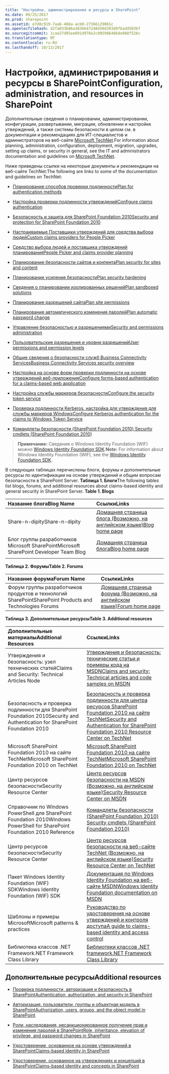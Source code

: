 ```yaml
---
title: "Настройки, администрирования и ресурсы в SharePoint"
ms.date: 09/25/2017
ms.prod: sharepoint
ms.assetid: e7d8c919-7aa6-466a-acb0-27366129061c
ms.openlocfilehash: d2fa033b86a3036647248d50d393d9f6add503bf
ms.sourcegitcommit: 1cae27d85ee691d976e2c085986466de088f526c
ms.translationtype: MT
ms.contentlocale: ru-RU
ms.lasthandoff: 10/13/2017
---
```

# <a name="configuration-administration-and-resources-in-sharepoint"></a><span data-ttu-id="7efeb-102">Настройки, администрирования и ресурсы в SharePoint</span><span class="sxs-lookup"><span data-stu-id="7efeb-102">Configuration, administration, and resources in SharePoint</span></span>

<span data-ttu-id="7efeb-103">Дополнительные сведения о планировании, администрировании, конфигурации, развертывании, миграции, обновлении и настройке утверждений, а также системы безопасности в целом см. в документации и рекомендациях для ИТ-специалистов и администраторов на веб-сайте  [Microsoft TechNet](http://technet.microsoft.com/ru-ru/sharepoint/ee263910.aspx).</span><span class="sxs-lookup"><span data-stu-id="7efeb-103">For information about planning, administration, configuration, deployment, migration, upgrades, setting up claims, or security in general, see the IT and administrators documentation and guidelines on  [Microsoft TechNet](http://technet.microsoft.com/ru-ru/sharepoint/ee263910.aspx).</span></span>
  
    
    

<span data-ttu-id="7efeb-104">Ниже приведены ссылки на некоторые документы и рекомендации на веб-сайте TechNet:</span><span class="sxs-lookup"><span data-stu-id="7efeb-104">The following are links to some of the documentation and guidelines on TechNet:</span></span>
-  [<span data-ttu-id="7efeb-105">Планирование способов проверки подлинности</span><span class="sxs-lookup"><span data-stu-id="7efeb-105">Plan for authentication methods</span></span>](http://technet.microsoft.com/ru-ru/library/cc288475.aspx)
    
  
-  [<span data-ttu-id="7efeb-106">Настройка проверки подлинности утверждений</span><span class="sxs-lookup"><span data-stu-id="7efeb-106">Configure claims authentication</span></span>](http://technet.microsoft.com/ru-ru/library/ee806886.aspx)
    
  
-  [<span data-ttu-id="7efeb-107">Безопасность и защита для SharePoint Foundation 2010</span><span class="sxs-lookup"><span data-stu-id="7efeb-107">Security and protection for SharePoint Foundation 2010</span></span>](http://technet.microsoft.com/ru-ru/library/cc287860.aspx)
    
  
-  [<span data-ttu-id="7efeb-108">Настраиваемые Поставщики утверждений для средства выбора людей</span><span class="sxs-lookup"><span data-stu-id="7efeb-108">Custom claims providers for People Picker</span></span>](http://technet.microsoft.com/ru-ru/library/gg602065.aspx)
    
  
-  [<span data-ttu-id="7efeb-109">Средство выбора людей и поставщика утверждений планирования</span><span class="sxs-lookup"><span data-stu-id="7efeb-109">People Picker and claims provider planning</span></span>](http://technet.microsoft.com/ru-ru/library/gg602063.aspx)
    
  
-  [<span data-ttu-id="7efeb-110">Планирование безопасности сайтов и контента</span><span class="sxs-lookup"><span data-stu-id="7efeb-110">Plan security for sites and content</span></span>](http://technet.microsoft.com/ru-ru/library/cc288189.aspx)
    
  
-  [<span data-ttu-id="7efeb-111">Планирование усиления безопасности</span><span class="sxs-lookup"><span data-stu-id="7efeb-111">Plan security hardening</span></span>](http://technet.microsoft.com/ru-ru/library/cc288143.aspx)
    
  
-  [<span data-ttu-id="7efeb-112">Сведения о планировании изолированных решений</span><span class="sxs-lookup"><span data-stu-id="7efeb-112">Plan sandboxed solutions</span></span>](http://technet.microsoft.com/ru-ru/library/ff603638.aspx)
    
  
-  [<span data-ttu-id="7efeb-113">Планирование разрешений сайта</span><span class="sxs-lookup"><span data-stu-id="7efeb-113">Plan site permissions</span></span>](http://technet.microsoft.com/ru-ru/library/cc287752.aspx)
    
  
-  [<span data-ttu-id="7efeb-114">Планирование автоматического изменения паролей</span><span class="sxs-lookup"><span data-stu-id="7efeb-114">Plan automatic password change</span></span>](http://technet.microsoft.com/ru-ru/library/ee428296.aspx)
    
  
-  [<span data-ttu-id="7efeb-115">Управление безопасностью и разрешениями</span><span class="sxs-lookup"><span data-stu-id="7efeb-115">Security and permissions administration</span></span>](http://technet.microsoft.com/ru-ru/library/cc288468.aspx)
    
  
-  [<span data-ttu-id="7efeb-116">Пользовательские разрешения и уровни разрешений</span><span class="sxs-lookup"><span data-stu-id="7efeb-116">User permissions and permission levels</span></span>](http://technet.microsoft.com/ru-ru/library/cc288074.aspx)
    
  
-  [<span data-ttu-id="7efeb-117">Общие сведения о безопасности служб Business Connectivity Services</span><span class="sxs-lookup"><span data-stu-id="7efeb-117">Business Connectivity Services security overview</span></span>](http://technet.microsoft.com/ru-ru/library/ee661734.aspx)
    
  
-  [<span data-ttu-id="7efeb-118">Настройка на основе форм проверки подлинности на основе утверждений веб-приложения</span><span class="sxs-lookup"><span data-stu-id="7efeb-118">Configure forms-based authentication for a claims-based web application</span></span>](http://technet.microsoft.com/ru-ru/library/ee806890.aspx)
    
  
-  [<span data-ttu-id="7efeb-119">Настройка службы маркеров безопасности</span><span class="sxs-lookup"><span data-stu-id="7efeb-119">Configure the security token service</span></span>](http://technet.microsoft.com/ru-ru/library/ee806864.aspx)
    
  
-  [<span data-ttu-id="7efeb-120">Проверка подлинности Kerberos, настройка для утверждения для службы маркеров Windows</span><span class="sxs-lookup"><span data-stu-id="7efeb-120">Configure Kerberos authentication for the claims to Windows Token Service</span></span>](http://technet.microsoft.com/ru-ru/library/ee806887.aspx)
    
  
-  [<span data-ttu-id="7efeb-121">Командлеты безопасности (SharePoint Foundation 2010) </span><span class="sxs-lookup"><span data-stu-id="7efeb-121">Security cmdlets (SharePoint Foundation 2010)</span></span>](http://technet.microsoft.com/ru-ru/library/ee890118.aspx)
    
  

> <span data-ttu-id="7efeb-122">**Примечание:** Сведения о Windows Identity Foundation (WIF) можно [Windows Identity Foundation SDK](http://www.microsoft.com/downloads/en/details.aspx?FamilyID=C148B2DF-C7AF-46BB-9162-2C9422208504&amp;amp;displaylang=en).</span><span class="sxs-lookup"><span data-stu-id="7efeb-122">**Note:** For information about Windows Identity Foundation (WIF), see the  [Windows Identity Foundation SDK](http://www.microsoft.com/downloads/en/details.aspx?FamilyID=C148B2DF-C7AF-46BB-9162-2C9422208504&amp;amp;displaylang=en).</span></span> 
  
    
    

<span data-ttu-id="7efeb-p101">В следующих таблицах перечислены блоги, форумы и дополнительные ресурсы по идентификации на основе утверждений и общим вопросам безопасности в SharePoint Server. **Таблица 1. Блоги**</span><span class="sxs-lookup"><span data-stu-id="7efeb-p101">The following tables list blogs, forums, and additional resources about claims-based identity and general security in SharePoint Server. **Table 1. Blogs**</span></span>


|<span data-ttu-id="7efeb-125">**Название блога**</span><span class="sxs-lookup"><span data-stu-id="7efeb-125">**Blog Name**</span></span>|<span data-ttu-id="7efeb-126">**Ссылки**</span><span class="sxs-lookup"><span data-stu-id="7efeb-126">**Links**</span></span>|
|:-----|:-----|
|<span data-ttu-id="7efeb-127">Share-n-dipity</span><span class="sxs-lookup"><span data-stu-id="7efeb-127">Share-n-dipity</span></span>  <br/> | [<span data-ttu-id="7efeb-128">Домашняя страница блога (Возможно, на английском языке)</span><span class="sxs-lookup"><span data-stu-id="7efeb-128">Blog home page</span></span>](http://blogs.technet.com/speschka/) <br/> |
|<span data-ttu-id="7efeb-129">Блог группы разработчиков Microsoft SharePoint</span><span class="sxs-lookup"><span data-stu-id="7efeb-129">Microsoft SharePoint Developer Team Blog</span></span>  <br/> | [<span data-ttu-id="7efeb-130">Домашняя страница блога</span><span class="sxs-lookup"><span data-stu-id="7efeb-130">Blog home page</span></span>](http://blogs.msdn.com/b/sharepointdev/) <br/> |
|||
   

<span data-ttu-id="7efeb-131">**Таблица 2. Форумы**</span><span class="sxs-lookup"><span data-stu-id="7efeb-131">**Table 2. Forums**</span></span>


|<span data-ttu-id="7efeb-132">**Название форума**</span><span class="sxs-lookup"><span data-stu-id="7efeb-132">**Forum Name**</span></span>|<span data-ttu-id="7efeb-133">**Ссылки**</span><span class="sxs-lookup"><span data-stu-id="7efeb-133">**Links**</span></span>|
|:-----|:-----|
|<span data-ttu-id="7efeb-134">Форум группы разработчиков продуктов и технологий SharePoint</span><span class="sxs-lookup"><span data-stu-id="7efeb-134">SharePoint Products and Technologies Forums</span></span>  <br/> | [<span data-ttu-id="7efeb-135">Домашняя страница форума (Возможно, на английском языке)</span><span class="sxs-lookup"><span data-stu-id="7efeb-135">Forum home page</span></span>](http://social.msdn.microsoft.com/Forums/en-US/category/sharepoint) <br/> |
   

<span data-ttu-id="7efeb-136">**Таблица 3. Дополнительные ресурсы**</span><span class="sxs-lookup"><span data-stu-id="7efeb-136">**Table 3. Additional resources**</span></span>


|<span data-ttu-id="7efeb-137">**Дополнительные материалы**</span><span class="sxs-lookup"><span data-stu-id="7efeb-137">**Additional Resources**</span></span>|<span data-ttu-id="7efeb-138">**Ссылки**</span><span class="sxs-lookup"><span data-stu-id="7efeb-138">**Links**</span></span>|
|:-----|:-----|
|<span data-ttu-id="7efeb-139">Утверждения и безопасность: узел технических статей</span><span class="sxs-lookup"><span data-stu-id="7efeb-139">Claims and Security: Technical Articles Node</span></span>  <br/> | [<span data-ttu-id="7efeb-140">Утверждения и безопасность: технические статьи и примеры кода на MSDN</span><span class="sxs-lookup"><span data-stu-id="7efeb-140">Claims and security: Technical articles and code samples on MSDN</span></span>](http://msdn.microsoft.com/ru-ru/library/gg430136.aspx) <br/> |
|||
|<span data-ttu-id="7efeb-141">Безопасность и проверка подлинности для SharePoint Foundation 2010</span><span class="sxs-lookup"><span data-stu-id="7efeb-141">Security and Authentication for SharePoint Foundation 2010</span></span>  <br/> | [<span data-ttu-id="7efeb-142">Безопасность и проверка подлинности для центра ресурсов SharePoint Foundation 2010 на сайте TechNet</span><span class="sxs-lookup"><span data-stu-id="7efeb-142">Security and Authentication for SharePoint Foundation 2010 Resource Center on TechNet</span></span>](http://technet.microsoft.com/ru-ru/sharepoint/ff601873.aspx) <br/> |
|<span data-ttu-id="7efeb-143">Microsoft SharePoint Foundation 2010 на сайте TechNet</span><span class="sxs-lookup"><span data-stu-id="7efeb-143">Microsoft SharePoint Foundation 2010 on TechNet</span></span>  <br/> | [<span data-ttu-id="7efeb-144">Microsoft SharePoint Foundation 2010 на сайте TechNet</span><span class="sxs-lookup"><span data-stu-id="7efeb-144">Microsoft SharePoint Foundation 2010 on TechNet</span></span>](http://technet.microsoft.com/ru-ru/sharepoint/ee263910.aspx) <br/> |
|<span data-ttu-id="7efeb-145">Центр ресурсов безопасности</span><span class="sxs-lookup"><span data-stu-id="7efeb-145">Security Resource Center</span></span>  <br/> | [<span data-ttu-id="7efeb-146">Центр ресурсов безопасности на MSDN (Возможно, на английском языке)</span><span class="sxs-lookup"><span data-stu-id="7efeb-146">Security Resource Center on MSDN</span></span>](http://msdn.microsoft.com/en-us/sharepoint/ff660758.aspx) <br/> |
|<span data-ttu-id="7efeb-147">Справочник по Windows PowerShell для SharePoint Foundation 2010</span><span class="sxs-lookup"><span data-stu-id="7efeb-147">Windows PowerShell for SharePoint Foundation 2010 Reference</span></span>  <br/> | [<span data-ttu-id="7efeb-148">Командлеты безопасности (SharePoint Foundation 2010) </span><span class="sxs-lookup"><span data-stu-id="7efeb-148">Security cmdlets (SharePoint Foundation 2010)</span></span>](http://technet.microsoft.com/ru-ru/library/ee890118.aspx) <br/> |
|<span data-ttu-id="7efeb-149">Центр ресурсов безопасности</span><span class="sxs-lookup"><span data-stu-id="7efeb-149">Security Resource Center</span></span>  <br/> | [<span data-ttu-id="7efeb-150">Центр ресурсов безопасности на веб-сайте TechNet (Возможно, на английском языке)</span><span class="sxs-lookup"><span data-stu-id="7efeb-150">Security Resource Center on TechNet</span></span>](http://technet.microsoft.com/en-us/office/sharepointserver/cc979168.aspx) <br/> |
|<span data-ttu-id="7efeb-151">Пакет Windows Identity Foundation (WIF) SDK</span><span class="sxs-lookup"><span data-stu-id="7efeb-151">Windows Identity Foundation (WIF) SDK</span></span>  <br/> | [<span data-ttu-id="7efeb-152">Документация по Windows Identity Foundation на веб-сайте MSDN</span><span class="sxs-lookup"><span data-stu-id="7efeb-152">Windows Identity Foundation documentation on MSDN</span></span>](http://msdn.microsoft.com/ru-ru/library/ee748484.aspx) <br/> |
|<span data-ttu-id="7efeb-153">Шаблоны и примеры Microsoft</span><span class="sxs-lookup"><span data-stu-id="7efeb-153">Microsoft patterns &amp; practices</span></span>  <br/> | [<span data-ttu-id="7efeb-154">Руководство по удостоверения на основе утверждений и контроля доступа</span><span class="sxs-lookup"><span data-stu-id="7efeb-154">A guide to claims-based identity and access control</span></span>](http://msdn.microsoft.com/ru-ru/library/ff423674.aspx) <br/> |
|<span data-ttu-id="7efeb-155">Библиотека классов .NET Framework</span><span class="sxs-lookup"><span data-stu-id="7efeb-155">.NET Framework Class Library</span></span>  <br/> | [<span data-ttu-id="7efeb-156">Библиотеки классов .NET framework</span><span class="sxs-lookup"><span data-stu-id="7efeb-156">.NET Framework Class Library</span></span>](http://msdn.microsoft.com/ru-ru/library/ms229335.aspx) <br/> |
   

## <a name="additional-resources"></a><span data-ttu-id="7efeb-157">Дополнительные ресурсы</span><span class="sxs-lookup"><span data-stu-id="7efeb-157">Additional resources</span></span>
<span data-ttu-id="7efeb-158"><a name="bk_addresources"> </a></span><span class="sxs-lookup"><span data-stu-id="7efeb-158"></span></span>


-  [<span data-ttu-id="7efeb-159">Проверка подлинности, авторизация и безопасность в SharePoint</span><span class="sxs-lookup"><span data-stu-id="7efeb-159">Authentication, authorization, and security in SharePoint</span></span>](authentication-authorization-and-security-in-sharepoint.md)
    
  
-  [<span data-ttu-id="7efeb-160">Авторизация, пользователи, группы и объектная модель в SharePoint</span><span class="sxs-lookup"><span data-stu-id="7efeb-160">Authorization, users, groups, and the object model in SharePoint</span></span>](authorization-users-groups-and-the-object-model-in-sharepoint.md)
    
  
-  [<span data-ttu-id="7efeb-161">Роли, наследования, несанкционированное получение прав и изменения паролей в SharePoint</span><span class="sxs-lookup"><span data-stu-id="7efeb-161">Role, inheritance, elevation of privilege, and password changes in SharePoint</span></span>](role-inheritance-elevation-of-privilege-and-password-changes-in-sharepoint.md)
    
  
-  [<span data-ttu-id="7efeb-162">Удостоверение, основанное на основе утверждений в SharePoint</span><span class="sxs-lookup"><span data-stu-id="7efeb-162">Claims-based identity in SharePoint</span></span>](claims-based-identity-in-sharepoint.md)
    
  
-  [<span data-ttu-id="7efeb-163">Удостоверение, основанное на утверждениях и концепций в SharePoint</span><span class="sxs-lookup"><span data-stu-id="7efeb-163">Claims-based identity and concepts in SharePoint</span></span>](claims-based-identity-and-concepts-in-sharepoint.md)
    
  

